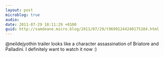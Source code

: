 ```yaml
---
layout: post
microblog: true
audio: 
date: 2011-07-29 18:11:29 +0100
guid: http://samdeane.micro.blog/2011/07/29/t96991244240175104.html
---
```

@neildejyothin trailer looks like a character assassination of Briatore and Palladini. I definitely want to watch it now :)

